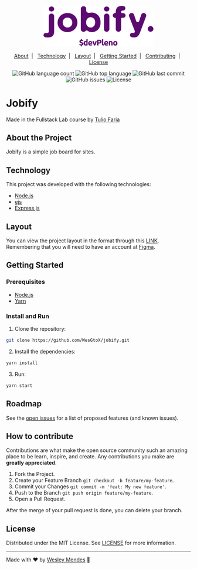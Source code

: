 <p align="center">
   <a href="https://github.com/WesGtoX/jobify">
     <img src="public/images/logo2.png" alt="Jobify" title="Jobify" width="300px">
   </a>
</p>

<p align="center">
  <a href="#about-the-project">About</a>&nbsp;&nbsp;|&nbsp;&nbsp;
  <a href="#technology">Technology</a>&nbsp;&nbsp;|&nbsp;&nbsp;
  <a href="#layout">Layout</a>&nbsp;&nbsp;|&nbsp;&nbsp;
  <a href="#getting-started">Getting Started</a>&nbsp;&nbsp;|&nbsp;&nbsp;
  <a href="#how-to-contribute">Contributing</a>&nbsp;&nbsp;|&nbsp;&nbsp;
  <a href="#license">License</a>
</p>

<p align="center">
  <img alt="GitHub language count" src="https://img.shields.io/github/languages/count/wesgtox/jobify?style=plastic" />
  <img alt="GitHub top language" src="https://img.shields.io/github/languages/top/wesgtox/jobify?style=plastic" />
  <img alt="GitHub last commit" src="https://img.shields.io/github/last-commit/wesgtox/jobify?style=plastic" />
  <img alt="GitHub issues" src="https://img.shields.io/github/issues/wesgtox/jobify?style=plastic" />
  <img alt="License" src="https://img.shields.io/github/license/wesgtox/jobify?style=plastic" />
</p>


# Jobify

Made in the Fullstack Lab course by [Tulio Faria](https://github.com/tuliofaria)


## About the Project

Jobify is a simple job board for sites.


## Technology 

This project was developed with the following technologies:

- [Node.js](https://nodejs.org/en/)  
- [ejs](https://ejs.co/)  
- [Express.js](https://expressjs.com/)  


## Layout

You can view the project layout in the format through this [LINK](https://www.figma.com/file/qNnokhGv8r973CbSrbjw4b/Jobify-Fullstack-Lab?node-id=0%3A1).  
Remembering that you will need to have an account at [Figma](http://figma.com/).  


## Getting Started

### Prerequisites

- [Node.js](https://nodejs.org/en/download/)
- [Yarn](https://classic.yarnpkg.com/en/docs/install/)

### Install and Run

1. Clone the repository:
```bash
git clone https://github.com/WesGtoX/jobify.git
```
2. Install the dependencies:
```bash
yarn install
```
3. Run:
```bash
yarn start
```


## Roadmap

See the [open issues](https://github.com/WesGtoX/jobify/issues) for a list of proposed features (and known issues).


## How to contribute

Contributions are what make the open source community such an amazing place to be learn, inspire, and create. Any contributions you make are **greatly appreciated**.

1. Fork the Project.
2. Create your Feature Branch `git checkout -b feature/my-feature`.  
3. Commit your Changes `git commit -m 'feat: My new feature'`.  
4. Push to the Branch `git push origin feature/my-feature`.  
5. Open a Pull Request.  

After the merge of your pull request is done, you can delete your branch.  


## License

Distributed under the MIT License. See [LICENSE](LICENSE) for more information.

---

Made with ♥ by [Wesley Mendes](https://wesleymendes.com.br/) :wave:
